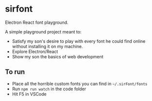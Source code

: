 # sirfont
Electron React font playground.

A simple playground project meant to:

- Satisfy my son's desire to play with every font he could find online without installing it on my machine.
- Explore Electron/React
- Show my son the basics of web development

## To run

- Place all the horrible custom fonts you can find in `~/.sirFont/fonts`
- Run `npm run watch` in the code folder
- Hit F5 in VSCode

